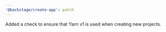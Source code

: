 ```yaml
---
'@backstage/create-app': patch
---
```


Added a check to ensure that Yarn v1 is used when creating new projects.
